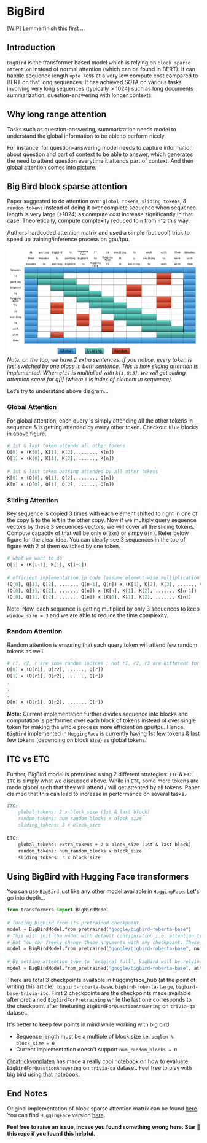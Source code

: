 # BigBird

[WIP] Lemme finish this first ...

## Introduction

`BigBird` is the transformer based model which is relying on `block sparse attention` instead of normal attention (which can be found in BERT). It can handle sequence length `upto 4096` at a very low compute cost compared to BERT on that long sequences. It has achieved SOTA on various tasks involving very long sequences (typically > 1024) such as long documents summarization, question-answering with longer contexts.

## Why long range attention

Tasks such as question-answering, summarization needs model to understand the global information to be able to perform nicely. 

For instance, for question-answering model needs to capture information about question and part of context to be able to answer, which generates the need to attend question everytime it attends part of context. And then global attention comes into picture.

## Big Bird block sparse attention

Paper suggested to do attention over `global tokens`, `sliding tokens`, & `random tokens` instead of doing it over complete sequence when sequence length is very large (>1024) as compute cost increase significantly in that case. Theoretically, compute complexity reduced to `n` from `n^2` this way.

Authors hardcoded attention matrix and used a simple (but cool) trick to speed up training/inference process on gpu/tpu.

![BigBird block sparse attention](assets/block_sparse.png)
*Note: on the top, we have 2 extra sentences. If you notice, every token is just switched by one place in both sentence. This is how sliding attention is implemented. When `q[i]` is multiplied with `k[i,0:3]`, we will get sliding attention score for q[i] (where `i` is index of element in sequence).*

Let's try to understand above diagram...

### Global Attention

For global attention, each query is simply attending all the other tokens in sequence & is getting attended by every other token. Checkout `blue` blocks in above figure.

```python
# 1st & last token attends all other tokens
Q[0] x (K[0], K[1], K[2], ......, K[n])
Q[1] x (K[0], K[1], K[2], ......, K[n])

# 1st & last token getting attended by all other tokens
K[0] x (Q[0], Q[1], Q[2], ......, Q[n])
K[n] x (Q[0], Q[1], Q[2], ......, Q[n])
```

### Sliding Attention

Key sequence is copied 3 times with each element shifted to right in one of the copy & to the left in the other copy. Now if we multiply query sequence vectors by these 3 sequences vectors, we will cover all the sliding tokens. Compute capacity of that
will be only `O(3xn)` or simpy `O(n)`. Refer below figure for the clear idea. You can clearly see 3 sequences in the top of figure with 2 of them switched by one token.

```python
# what we want to do
Q[i] x (K[i-1], K[i], K[i+1])

# efficient implementation in code (assume element-wise multiplication 👇)
(Q[0], Q[1], Q[2], ......, Q[n-1], Q[n]) x (K[1], K[2], K[3], ......, K[n], K[0])
(Q[0], Q[1], Q[2], ......, Q[n]) x (K[n], K[1], K[2], ......, K[n-1])
(Q[0], Q[1], Q[2], ......, Q[n]) x (K[0], K[1], K[2], ......, K[n])
```

Note: Now, each sequence is getting mutiplied by only 3 sequences to keep `window_size = 3` and we are able to reduce the time complexity.

### Random Attention

Random attention is ensuring that each query token will attend few random tokens as well.

```python
# r1, r2, r are some random indices ; not r1, r2, r3 are different for each row
Q[0] x (Q[r1], Q[r2], ......, Q[r])
Q[1] x (Q[r1], Q[r2], ......, Q[r])
.
.
.
Q[n] x (Q[r1], Q[r2], ......, Q[r])
```

**Note:** Current implementation further divides sequence into blocks and computation is performed over each block of tokens instead of over single token for making the whole process more efficient on gpu/tpu.
Hence, `BigBird` implemented in `HuggingFace` is currently having 1st few tokens & last few tokens (depending on block size) as global tokens.

## ITC vs ETC

Further, BigBird model is pretrained using 2 different strategies: `ITC` & `ETC`. `ITC` is simply what we discussed above. While in `ETC`, some more tokens are made global such that they will attend / will get attented by all tokens. Paper claimed that this can lead to increase in performance on several tasks.

```md
ITC:
    global_tokens: 2 x block_size (1st & last block)
    random_tokens: num_random_blocks x block_size
    sliding_tokens: 3 x block_size

ETC:
    global_tokens: extra_tokens + 2 x block_size (1st & last block)
    random_tokens: num_random_blocks x block_size
    sliding_tokens: 3 x block_size
```

<!-- ### How it is differernt from Longformer attention -->

## Using BigBird with Hugging Face transformers

You can use `BigBird` just like any other model available in `HuggingFace`. Let's go into depth...

```python
from transformers import BigBirdModel

# loading bigbird from its pretrained checkpoint
model = BigBirdModel.from_pretrained("google/bigbird-roberta-base")
# This will init the model with default configuration i.e. attention_type = "block_sparse" num_random_blocks = 3, block_size = 64. 
# But You can freely change these arguments with any checkpoint. These 3 argument will just change the number of tokens each query token is going to attend.
model = BigBirdModel.from_pretrained("google/bigbird-roberta-base", num_random_blocks=2, block_size=16)

# By setting attention_type to `original_full`, BigBird will be relying on full attention of n^2 complexity. This way BigBird is 99.9 % similar to BERT.
model = BigBirdModel.from_pretrained("google/bigbird-roberta-base", attention_type="original_full")
```

There are total 3 checkpoints available in huggingface_hub (at the point of writing this article): `bigbird-roberta-base`, `bigbird-roberta-large`, `bigbird-base-trivia-itc`. First 2 checkpoints are the checkpoints made available after pretrained `BigBirdForPretraining` while the last one corresponds to the checkpoint after finetuning `BigBirdForQuestionAnswering` on `trivia-qa` dataset.

It's better to keep few points in mind while working with big bird:

* Sequence length must be a multiple of block size i.e. `seqlen % block_size = 0`
* Current implementation doesn't support `num_random_blocks = 0`

[@patrickvonplaten](https://github.com/patrickvonplaten) has made a really cool [notebook](https://colab.research.google.com/drive/1BAraNpl98loPKG3NvdjJuCLCfvNOZO28) on how to evaluate `BigBirdForQuestionAnswering` on `trivia-qa` dataset. Feel free to play with big bird using that notebook.

## End Notes

Original implementation of block sparse attention matrix can be found [here](https://github.com/google-research/bigbird/blob/master/bigbird/core/attention.py). You can find `HuggingFace` version [here](https://github.com/huggingface/transformers/pull/10183).

**Feel free to raise an issue, incase you found something wrong here. Star 🌟 this repo if you found this helpful.**
